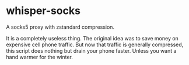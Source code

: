 # whisper-socks
A socks5 proxy with zstandard compression.

It is a completely useless thing.
The original idea was to save money on expensive cell phone traffic. But now that traffic is generally compressed, this script does nothing but drain your phone faster. Unless you want a hand warmer for the winter.
